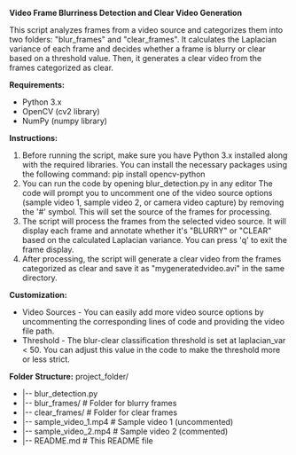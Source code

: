 **Video Frame Blurriness Detection and Clear Video Generation**

This script analyzes frames from a video source and categorizes them into two folders: "blur_frames" and "clear_frames". It calculates the Laplacian variance of each frame and decides whether a frame is blurry or clear based on a threshold value. Then, it generates a clear video from the frames categorized as clear.

**Requirements:**
- Python 3.x
- OpenCV (cv2 library)
- NumPy (numpy library)

**Instructions:**

1. Before running the script, make sure you have Python 3.x installed along with the required libraries. You can install the necessary packages using the following command:
   pip install opencv-python
2. You can run the code by opening blur_detection.py in any editor
   The code will prompt you to uncomment one of the video source options (sample video 1, sample video 2, or camera video capture) by removing the '#' symbol. This will set the source of the frames for processing.
3. The script will process the frames from the selected video source. It will display each frame and annotate whether it's "BLURRY" or "CLEAR" based on the calculated Laplacian variance. You can press 'q' to exit the frame display.
4. After processing, the script will generate a clear video from the frames categorized as clear and save it as "mygeneratedvideo.avi" in the same directory.

**Customization:**
- Video Sources - You can easily add more video source options by uncommenting the corresponding lines of code and providing the video file path.
- Threshold - The blur-clear classification threshold is set at laplacian_var < 50. You can adjust this value in the code to make the threshold more or less strict.


**Folder Structure:**
project_folder/
- |-- blur_detection.py
- |-- blur_frames/           # Folder for blurry frames
- |-- clear_frames/          # Folder for clear frames
- |-- sample_video_1.mp4     # Sample video 1 (uncommented)
- |-- sample_video_2.mp4     # Sample video 2 (commented)
- |-- README.md              # This README file

